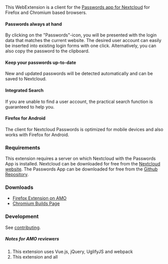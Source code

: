 This WebExtension is a client for the [Passwords app for Nextcloud](https://github.com/marius-wieschollek/passwords) for Firefox and Chromium based browsers.

#### Passwords always at hand
By clicking on the "Passwords"-icon, you will be presented with the login data that matches the current website. The desired user account can easily be inserted into existing login forms with one click. Alternatively, you can also copy the password to the clipboard.

#### Keep your passwords up-to-date
New and updated passwords will be detected automatically and can be saved to Nextcloud.

#### Integrated Search
If you are unable to find a user account, the practical search function is guaranteed to help you.

#### Firefox for Android
The client for Nextcloud Passwords is optimized for mobile devices and also works with Firefox for Android.

### Requirements
This extension requires a server on which Nextcloud with the Passwords App is installed.
Nextcloud can be downloaded for free from the [Nextcloud website](https://nextcloud.com/).
The Passwords App can be downloaded for free from the [Github Repository](https://github.com/marius-wieschollek/passwords/releases).

### Downloads
* [Firefox Extension on AMO](https://addons.mozilla.org/de/firefox/addon/nextcloud-passwords/)
* [Chromium Builds Page](https://github.com/marius-wieschollek/passwords-webextension/wiki/chromium-builds)

### Development
See [contributing](Contributing.md).

##### Notes for AMO reviewers
1. This extension uses Vue.js, jQuery, UglifyJS and webpack
2. This extension and all 